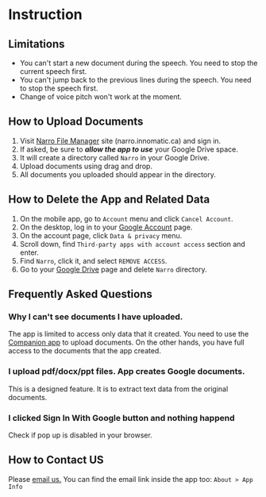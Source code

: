 # Instruction


## Limitations

* You can't start a new document during the speech. You need to stop 
the current speech first.
* You can't jump back to the previous lines during the speech. You need to stop 
the speech first.
* Change of voice pitch won't work at the moment.

## How to Upload Documents

1. Visit 
<a href="https://narro.innomatic.ca/" target="_blank">Narro File Manager</a>
site (narro.innomatic.ca) and sign in.
2. If asked, be sure to ***allow the app to use*** your Google Drive space.
3. It will create a directory called `Narro` in your Google Drive.
4. Upload documents using drag and drop.
5. All documents you uploaded should appear in the directory.

## How to Delete the App and Related Data

1. On the mobile app, go to `Account` menu and click `Cancel Account`.
2. On the desktop, log in to your 
<a href="https://myaccount.google.com/" target="_blank">Google Account</a> page.
3. On the account page, click `Data & privacy` menu.
4. Scroll down, find `Third-party apps with account access` section and enter.
5. Find `Narro`, click it, and select `REMOVE ACCESS`.
6. Go to your 
<a href="https://drive.google.com/" target="_blank">Google Drive</a> page
and delete `Narro` directory.

## Frequently Asked Questions


### Why I can't see documents I have uploaded.

The app is limited to access only data that it created. You need to use the 
<a href="https://narro.innomatic.ca/" target="_blank">Companion app</a>
to upload documents.
On the other hands, you have full access to the documents that the app created.

### I upload pdf/docx/ppt files. App creates Google documents.

This is a designed feature. It is to extract text data from the original documents.


### I clicked Sign In With Google button and nothing happend

Check if pop up is disabled in your browser.

## How to Contact US

Please [email us.](mailto:nuntium.ubique@innomatic.ca)
You can find the email link inside the app too: `About > App Info`